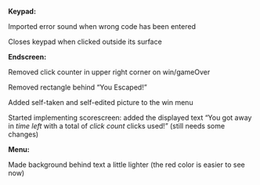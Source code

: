 **Keypad:**

Imported error sound when wrong code has been entered

Closes keypad when clicked outside its surface

**Endscreen:**

Removed click counter in upper right corner on win/gameOver

Removed rectangle behind “You Escaped!”

Added self-taken and self-edited picture to the win menu

Started implementing scorescreen: added the displayed text “You got away in *time left* with a total of *click count* clicks used!”   (still needs some changes) 

**Menu:**

Made background behind text a little lighter (the red color is easier to see now)

